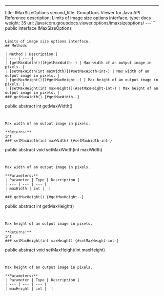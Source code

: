 ---
title: IMaxSizeOptions
second_title: GroupDocs.Viewer for Java API Reference
description: Limits of image size options interface.
type: docs
weight: 35
url: /java/com.groupdocs.viewer.options/imaxsizeoptions/
---```
public interface IMaxSizeOptions
```

Limits of image size options interface.
## Methods

| Method | Description |
| --- | --- |
| [getMaxWidth()](#getMaxWidth--) | Max width of an output image in pixels. |
| [setMaxWidth(int maxWidth)](#setMaxWidth-int-) | Max width of an output image in pixels. |
| [getMaxHeight()](#getMaxHeight--) | Max height of an output image in pixels. |
| [setMaxHeight(int maxHeight)](#setMaxHeight-int-) | Max height of an output image in pixels. |
### getMaxWidth() {#getMaxWidth--}
```
public abstract int getMaxWidth()
```


Max width of an output image in pixels.

**Returns:**
int
### setMaxWidth(int maxWidth) {#setMaxWidth-int-}
```
public abstract void setMaxWidth(int maxWidth)
```


Max width of an output image in pixels.

**Parameters:**
| Parameter | Type | Description |
| --- | --- | --- |
| maxWidth | int |  |

### getMaxHeight() {#getMaxHeight--}
```
public abstract int getMaxHeight()
```


Max height of an output image in pixels.

**Returns:**
int
### setMaxHeight(int maxHeight) {#setMaxHeight-int-}
```
public abstract void setMaxHeight(int maxHeight)
```


Max height of an output image in pixels.

**Parameters:**
| Parameter | Type | Description |
| --- | --- | --- |
| maxHeight | int |  |

